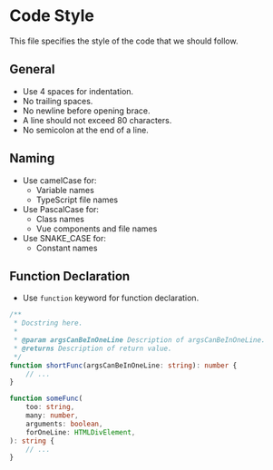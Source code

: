 # Code Style

This file specifies the style of the code that we should follow.

## General

- Use 4 spaces for indentation.
- No trailing spaces.
- No newline before opening brace.
- A line should not exceed 80 characters.
- No semicolon at the end of a line.

## Naming

- Use camelCase for:
    - Variable names
    - TypeScript file names
- Use PascalCase for:
    - Class names
    - Vue components and file names
- Use SNAKE_CASE for:
    - Constant names

## Function Declaration

- Use `function` keyword for function declaration.

```typescript
/**
 * Docstring here.
 * 
 * @param argsCanBeInOneLine Description of argsCanBeInOneLine.
 * @returns Description of return value.
 */
function shortFunc(argsCanBeInOneLine: string): number {
    // ...
}

function someFunc(
    too: string,
    many: number,
    arguments: boolean,
    forOneLine: HTMLDivElement,
): string {
    // ...
}
```
